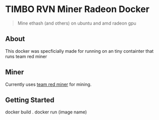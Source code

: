 # TIMBO RVN Miner Radeon Docker

> Mine ethash (and others) on ubuntu and amd radeon gpu

## About

This docker was specficially made for running on an tiny containter that runs team red miner

## Miner

Currently uses [team red miner](https://github.com/todxx/teamredminer/) for mining.

## Getting Started

docker build .
docker run (image name)
